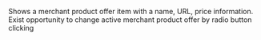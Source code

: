 Shows a merchant product offer item with a name, URL, price information. Exist opportunity to change active merchant product offer by radio button clicking
